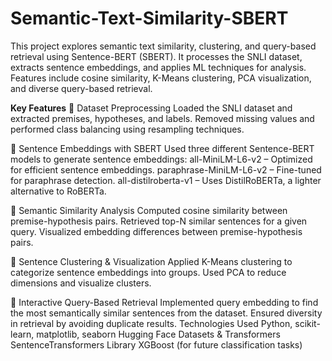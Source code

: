 # Semantic-Text-Similarity-SBERT
This project explores semantic text similarity, clustering, and query-based retrieval using Sentence-BERT (SBERT). It processes the SNLI dataset, extracts sentence embeddings, and applies ML techniques for analysis. Features include cosine similarity, K-Means clustering, PCA visualization, and diverse query-based retrieval.

**Key Features**
🔹 Dataset Preprocessing
Loaded the SNLI dataset and extracted premises, hypotheses, and labels.
Removed missing values and performed class balancing using resampling techniques.

🔹 Sentence Embeddings with SBERT
Used three different Sentence-BERT models to generate sentence embeddings:
all-MiniLM-L6-v2 – Optimized for efficient sentence embeddings.
paraphrase-MiniLM-L6-v2 – Fine-tuned for paraphrase detection.
all-distilroberta-v1 – Uses DistilRoBERTa, a lighter alternative to RoBERTa.

🔹 Semantic Similarity Analysis
Computed cosine similarity between premise-hypothesis pairs.
Retrieved top-N similar sentences for a given query.
Visualized embedding differences between premise-hypothesis pairs.

🔹 Sentence Clustering & Visualization
Applied K-Means clustering to categorize sentence embeddings into groups.
Used PCA to reduce dimensions and visualize clusters.

🔹 Interactive Query-Based Retrieval
Implemented query embedding to find the most semantically similar sentences from the dataset.
Ensured diversity in retrieval by avoiding duplicate results.
Technologies Used
Python, scikit-learn, matplotlib, seaborn
Hugging Face Datasets & Transformers
SentenceTransformers Library
XGBoost (for future classification tasks)
